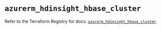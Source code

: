 # `azurerm_hdinsight_hbase_cluster`

Refer to the Terraform Registry for docs: [`azurerm_hdinsight_hbase_cluster`](https://registry.terraform.io/providers/hashicorp/azurerm/3.110.0/docs/resources/hdinsight_hbase_cluster).
